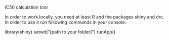 IC50 calculation tool

In order to work locally, you need at least R and the packages shiny and drc.
In order to use it run following commands in your console:

library(shiny)
setwd("[path to your folder]")
runApp()